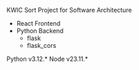 KWIC Sort Project for Software Architecture
- React Frontend
- Python Backend
  - flask
  - flask_cors

Python v3.12.*
Node v23.11.*
